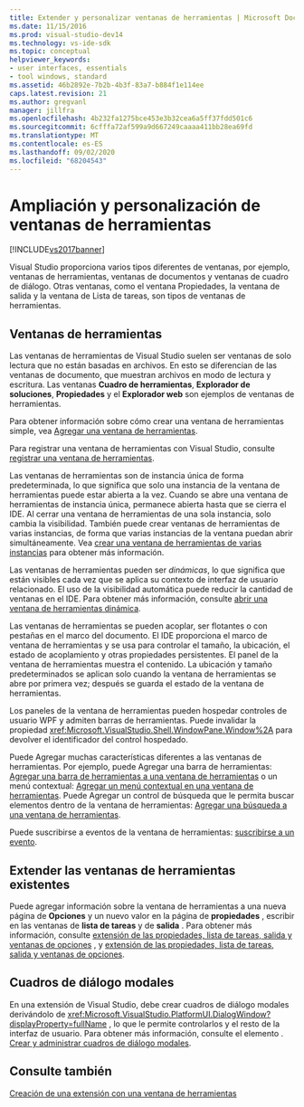 ```yaml
---
title: Extender y personalizar ventanas de herramientas | Microsoft Docs
ms.date: 11/15/2016
ms.prod: visual-studio-dev14
ms.technology: vs-ide-sdk
ms.topic: conceptual
helpviewer_keywords:
- user interfaces, essentials
- tool windows, standard
ms.assetid: 46b2892e-7b2b-4b3f-83a7-b884f1e114ee
caps.latest.revision: 21
ms.author: gregvanl
manager: jillfra
ms.openlocfilehash: 4b232fa1275bce453e3b32cea6a5ff37fdd501c6
ms.sourcegitcommit: 6cfffa72af599a9d667249caaaa411bb28ea69fd
ms.translationtype: MT
ms.contentlocale: es-ES
ms.lasthandoff: 09/02/2020
ms.locfileid: "68204543"
---
```

# <a name="extending-and-customizing-tool-windows"></a>Ampliación y personalización de ventanas de herramientas
[!INCLUDE[vs2017banner](../includes/vs2017banner.md)]

Visual Studio proporciona varios tipos diferentes de ventanas, por ejemplo, ventanas de herramientas, ventanas de documentos y ventanas de cuadro de diálogo. Otras ventanas, como el ventana Propiedades, la ventana de salida y la ventana de Lista de tareas, son tipos de ventanas de herramientas.  
  
## <a name="tool-windows"></a>Ventanas de herramientas  
 Las ventanas de herramientas de Visual Studio suelen ser ventanas de solo lectura que no están basadas en archivos. En esto se diferencian de las ventanas de documento, que muestran archivos en modo de lectura y escritura. Las ventanas **Cuadro de herramientas**, **Explorador de soluciones**, **Propiedades** y el **Explorador web** son ejemplos de ventanas de herramientas.  
  
 Para obtener información sobre cómo crear una ventana de herramientas simple, vea [Agregar una ventana de herramientas](../extensibility/adding-a-tool-window.md).  
  
 Para registrar una ventana de herramientas con Visual Studio, consulte [registrar una ventana de herramientas](../extensibility/registering-a-tool-window.md).  
  
 Las ventanas de herramientas son de instancia única de forma predeterminada, lo que significa que solo una instancia de la ventana de herramientas puede estar abierta a la vez. Cuando se abre una ventana de herramientas de instancia única, permanece abierta hasta que se cierra el IDE. Al cerrar una ventana de herramientas de una sola instancia, solo cambia la visibilidad. También puede crear ventanas de herramientas de varias instancias, de forma que varias instancias de la ventana puedan abrir simultáneamente. Vea [crear una ventana de herramientas de varias instancias](../extensibility/creating-a-multi-instance-tool-window.md) para obtener más información.  
  
 Las ventanas de herramientas pueden ser *dinámicas*, lo que significa que están visibles cada vez que se aplica su contexto de interfaz de usuario relacionado. El uso de la visibilidad automática puede reducir la cantidad de ventanas en el IDE. Para obtener más información, consulte [abrir una ventana de herramientas dinámica](../extensibility/opening-a-dynamic-tool-window.md).  
  
 Las ventanas de herramientas se pueden acoplar, ser flotantes o con pestañas en el marco del documento. El IDE proporciona el marco de ventana de herramientas y se usa para controlar el tamaño, la ubicación, el estado de acoplamiento y otras propiedades persistentes. El panel de la ventana de herramientas muestra el contenido. La ubicación y tamaño predeterminados se aplican solo cuando la ventana de herramientas se abre por primera vez; después se guarda el estado de la ventana de herramientas.  
  
 Los paneles de la ventana de herramientas pueden hospedar controles de usuario WPF y admiten barras de herramientas. Puede invalidar la propiedad <xref:Microsoft.VisualStudio.Shell.WindowPane.Window%2A> para devolver el identificador del control hospedado.  
  
 Puede Agregar muchas características diferentes a las ventanas de herramientas. Por ejemplo, puede Agregar una barra de herramientas: [Agregar una barra de herramientas a una ventana de herramientas](../extensibility/adding-a-toolbar-to-a-tool-window.md) o un menú contextual: [Agregar un menú contextual en una ventana de herramientas](../extensibility/adding-a-shortcut-menu-in-a-tool-window.md). Puede Agregar un control de búsqueda que le permita buscar elementos dentro de la ventana de herramientas: [Agregar una búsqueda a una ventana de herramientas](../extensibility/adding-search-to-a-tool-window.md).  
  
 Puede suscribirse a eventos de la ventana de herramientas: [suscribirse a un evento](../extensibility/subscribing-to-an-event.md).  
  
## <a name="extending-existing-tool-windows"></a>Extender las ventanas de herramientas existentes  
 Puede agregar información sobre la ventana de herramientas a una nueva página de **Opciones** y un nuevo valor en la página de **propiedades** , escribir en las ventanas de **lista de tareas** y de **salida** . Para obtener más información, consulte [extensión de las propiedades, lista de tareas, salida y ventanas de opciones](../extensibility/extending-the-properties-task-list-output-and-options-windows.md) , y [extensión de las propiedades, lista de tareas, salida y ventanas de opciones](../extensibility/extending-the-properties-task-list-output-and-options-windows.md).  
  
## <a name="modal-dialog-boxes"></a>Cuadros de diálogo modales  
 En una extensión de Visual Studio, debe crear cuadros de diálogo modales derivándolo de <xref:Microsoft.VisualStudio.PlatformUI.DialogWindow?displayProperty=fullName> , lo que le permite controlarlos y el resto de la interfaz de usuario. Para obtener más información, consulte el elemento . [Crear y administrar cuadros de diálogo modales](../extensibility/creating-and-managing-modal-dialog-boxes.md).  
  
## <a name="see-also"></a>Consulte también  
 [Creación de una extensión con una ventana de herramientas](../extensibility/creating-an-extension-with-a-tool-window.md)
